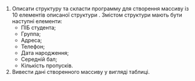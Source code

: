 1. Описати структуру та скласти программу для створення массиву  із 10 елементів описаної структури . Змістом структури мають бути  наступні елементи:
    - ПІБ студента;
    - Группа;
    - Адреса;
    - Телефон;
    - Дата народження;
    - Середній бал;
    - Кількість пропусків.
3. Вивести дані створенного массиву у вигляді таблиці.
